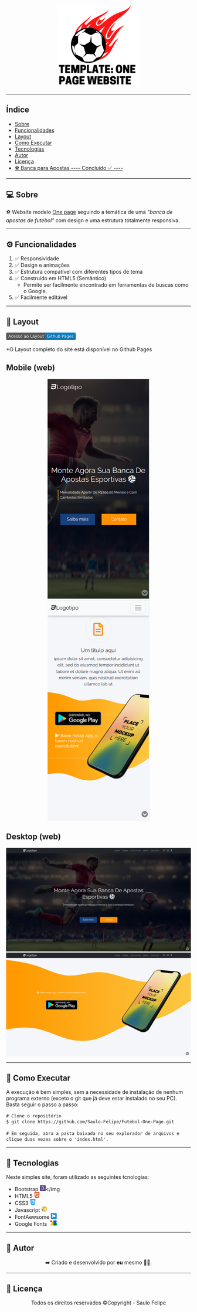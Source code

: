 <p align="center">
    <img src="imagens/logo.png" width=45%>
</p>

------------------------------------
## Índice

* [Sobre](#sobre)
* [Funcionalidades](#funcionalidades)
* [Layout](#layout)
* [Como Executar](#como-executar)
* [Tecnologias](#tecnologias)
* [Autor](#autor)
* [Licença](#licenca)
* <a href="https://saulo-felipe.github.io/Futebol-One-Page/" target="_blank">⚽ Banca para Apostas ---- Concluído ✅ ----</a>

------------------------------------

## 💻 Sobre <a id="sobre"></a>
 
 ⚽ Website modelo <a href="https://www.google.com/search?q=one+page&rlz=1CATVZD_enBR952&oq=one+page&aqs=chrome..69i57j0i512l2j46i512j0i512j69i60l3.3028j0j7&sourceid=chrome&ie=UTF-8">One page<a>
<a href="https://saulo-felipe.github.io/Futebol-One-Page/"></a> seguindo a temática de uma <em>"banca de apostas de futebol"</em> com design e uma estrutura totalmente responsiva.
<br>

------------------------------------

## ⚙️ Funcionalidades <a id="funcionalidades"></a>
1. ✅ Responsividade
2. ✅ Design e animações
3. ✅ Estrutura compatível com diferentes tipos de tema
4. ✅ Construído em HTML5 (Semântico)
    * Permite ser facilmente encontrado em ferramentas de buscas como o Google.
5. ✅ Facilmente editável

------------------------------------

## 🎨 Layout <a id="layout"></a>

<svg xmlns="http://www.w3.org/2000/svg" xmlns:xlink="http://www.w3.org/1999/xlink" width="190" height="20" role="img" aria-label="Acesso ao Layout: Github Pages"><title>Acesso ao Layout:<a href="https://saulo-felipe.github.io/Futebol-One-Page/">Github Pages</a></title><linearGradient id="s" x2="0" y2="100%"><stop offset="0" stop-color="#bbb" stop-opacity=".1"/><stop offset="1" stop-opacity=".1"/></linearGradient><clipPath id="r"><rect width="190" height="20" rx="3" fill="#fff"/></clipPath><g clip-path="url(#r)"><rect width="107" height="20" fill="#555"/><rect x="107" width="83" height="20" fill="#007ec6"/><rect width="190" height="20" fill="url(#s)"/></g><g fill="#fff" text-anchor="middle" font-family="Verdana,Geneva,DejaVu Sans,sans-serif" text-rendering="geometricPrecision" font-size="110"><text aria-hidden="true" x="545" y="150" fill="#010101" fill-opacity=".3" transform="scale(.1)" textLength="970">Acesso ao Layout</text><text x="545" y="140" transform="scale(.1)" fill="#fff" textLength="970">Acesso ao Layout</text><text aria-hidden="true" x="1475" y="150" fill="#010101" fill-opacity=".3" transform="scale(.1)" textLength="730">Github Pages</text><text x="1475" y="140" transform="scale(.1)" fill="#fff" textLength="730">Github Pages</text></g></svg>
</a>
<p>*O Layout completo do site está disponível no Github Pages</p>

<h2>Mobile (web)</h2>
<p align="center">
    <img src="imagens/mobile-01.png">
    <img src="imagens/mobile-02.png">
</p>

<h2>Desktop (web)</h2>
<img src="imagens/img02.png">
<img src="imagens/img01.png">

------------------------------------

## 🧩 Como Executar <a id="como-executar"></a>

A execução é bem simples, sem a necessidade de instalação de nenhum programa externo (exceto o git que já deve estar instalado no seu PC). Basta seguir o passo a passo:

```
# Clone o repositório
$ git clone https://github.com/Saulo-Felipe/Futebol-One-Page.git

# Em seguida, abra a pasta baixada no seu explorador de arquivos e clique duas vezes sobre o 'index.html'.
```

------------------------------------

## 🤖 Tecnologias <a id="tecnologias"></a>

Neste simples site, foram utilizado as seguintes tcnologias: 

* Bootstrap <img src="./imagens/bootstrap.png"></img
* HTML5 <img src="./imagens/html5.png"></img>
* CSS3 <img src="./imagens/css3.png"></img>
* Javascript <img src="./imagens/javascript.png"></img>
* FontAewsome <img src="./imagens/fontaewsome.png"></img>
* Google Fonts <img src="./imagens/google-fonts.png"></img>

------------------------------------

## 👨 Autor <a id="autor"></a>

<p align="center">➡️ Criado e desenvolvido por <strong>eu</strong> mesmo 🧑‍💻.</p>

------------------------------------

## 📜 Licença <a id="licenca"></a>

<p align="center">Todos os direitos reservados ©Copyright - Saulo Felipe</p>